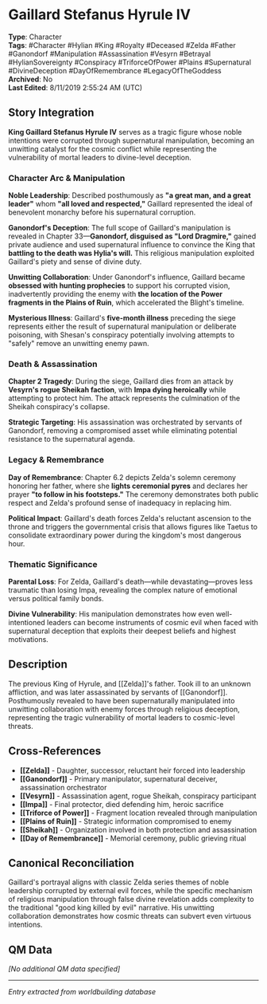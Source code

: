 # Gaillard Stefanus Hyrule IV

**Type**: Character  
**Tags**: #Character #Hylian #King #Royalty #Deceased #Zelda #Father #Ganondorf #Manipulation #Assassination #Vesyrn #Betrayal #HylianSovereignty #Conspiracy #TriforceOfPower #Plains #Supernatural #DivineDeception #DayOfRemembrance #LegacyOfTheGoddess  
**Archived**: No  
**Last Edited**: 8/11/2019 2:55:24 AM (UTC)

## Story Integration

**King Gaillard Stefanus Hyrule IV** serves as a tragic figure whose noble intentions were corrupted through supernatural manipulation, becoming an unwitting catalyst for the cosmic conflict while representing the vulnerability of mortal leaders to divine-level deception.

### Character Arc & Manipulation
**Noble Leadership**: Described posthumously as **"a great man, and a great leader"** whom **"all loved and respected,"** Gaillard represented the ideal of benevolent monarchy before his supernatural corruption.

**Ganondorf's Deception**: The full scope of Gaillard's manipulation is revealed in Chapter 33—**Ganondorf, disguised as "Lord Dragmire,"** gained private audience and used supernatural influence to convince the King that **battling to the death was Hylia's will.** This religious manipulation exploited Gaillard's piety and sense of divine duty.

**Unwitting Collaboration**: Under Ganondorf's influence, Gaillard became **obsessed with hunting prophecies** to support his corrupted vision, inadvertently providing the enemy with **the location of the Power fragments in the Plains of Ruin**, which accelerated the Blight's timeline.

**Mysterious Illness**: Gaillard's **five-month illness** preceding the siege represents either the result of supernatural manipulation or deliberate poisoning, with Shesan's conspiracy potentially involving attempts to "safely" remove an unwitting enemy pawn.

### Death & Assassination
**Chapter 2 Tragedy**: During the siege, Gaillard dies from an attack by **Vesyrn's rogue Sheikah faction**, with **Impa dying heroically** while attempting to protect him. The attack represents the culmination of the Sheikah conspiracy's collapse.

**Strategic Targeting**: His assassination was orchestrated by servants of Ganondorf, removing a compromised asset while eliminating potential resistance to the supernatural agenda.

### Legacy & Remembrance
**Day of Remembrance**: Chapter 6.2 depicts Zelda's solemn ceremony honoring her father, where she **lights ceremonial pyres** and declares her prayer **"to follow in his footsteps."** The ceremony demonstrates both public respect and Zelda's profound sense of inadequacy in replacing him.

**Political Impact**: Gaillard's death forces Zelda's reluctant ascension to the throne and triggers the governmental crisis that allows figures like Taetus to consolidate extraordinary power during the kingdom's most dangerous hour.

### Thematic Significance
**Parental Loss**: For Zelda, Gaillard's death—while devastating—proves less traumatic than losing Impa, revealing the complex nature of emotional versus political family bonds.

**Divine Vulnerability**: His manipulation demonstrates how even well-intentioned leaders can become instruments of cosmic evil when faced with supernatural deception that exploits their deepest beliefs and highest motivations.

## Description
The previous King of Hyrule, and [[Zelda]]'s father. Took ill to an unknown affliction, and was later assassinated by servants of [[Ganondorf]]. Posthumously revealed to have been supernaturally manipulated into unwitting collaboration with enemy forces through religious deception, representing the tragic vulnerability of mortal leaders to cosmic-level threats.

## Cross-References
- **[[Zelda]]** - Daughter, successor, reluctant heir forced into leadership
- **[[Ganondorf]]** - Primary manipulator, supernatural deceiver, assassination orchestrator
- **[[Vesyrn]]** - Assassination agent, rogue Sheikah, conspiracy participant
- **[[Impa]]** - Final protector, died defending him, heroic sacrifice
- **[[Triforce of Power]]** - Fragment location revealed through manipulation
- **[[Plains of Ruin]]** - Strategic information compromised to enemy
- **[[Sheikah]]** - Organization involved in both protection and assassination
- **[[Day of Remembrance]]** - Memorial ceremony, public grieving ritual

## Canonical Reconciliation
Gaillard's portrayal aligns with classic Zelda series themes of noble leadership corrupted by external evil forces, while the specific mechanism of religious manipulation through false divine revelation adds complexity to the traditional "good king killed by evil" narrative. His unwitting collaboration demonstrates how cosmic threats can subvert even virtuous intentions.

## QM Data
*[No additional QM data specified]*

---
*Entry extracted from worldbuilding database*
